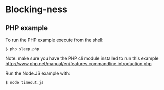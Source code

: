 
# Blocking-ness

## PHP example

To run the PHP example execute from the shell:

    $ php sleep.php

Note: make sure you have the PHP cli module installed to run this example
http://www.php.net/manual/en/features.commandline.introduction.php

Run the Node.JS example with:

    $ node timeout.js
